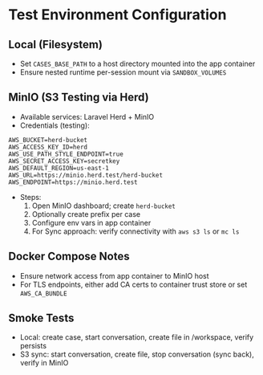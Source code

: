 # Test Environment Configuration

## Local (Filesystem)
- Set `CASES_BASE_PATH` to a host directory mounted into the app container
- Ensure nested runtime per-session mount via `SANDBOX_VOLUMES`

## MinIO (S3 Testing via Herd)
- Available services: Laravel Herd + MinIO
- Credentials (testing):
```
AWS_BUCKET=herd-bucket
AWS_ACCESS_KEY_ID=herd
AWS_USE_PATH_STYLE_ENDPOINT=true
AWS_SECRET_ACCESS_KEY=secretkey
AWS_DEFAULT_REGION=us-east-1
AWS_URL=https://minio.herd.test/herd-bucket
AWS_ENDPOINT=https://minio.herd.test
```
- Steps:
  1) Open MinIO dashboard; create `herd-bucket`
  2) Optionally create prefix per case
  3) Configure env vars in app container
  4) For Sync approach: verify connectivity with `aws s3 ls` or `mc ls`

## Docker Compose Notes
- Ensure network access from app container to MinIO host
- For TLS endpoints, either add CA certs to container trust store or set `AWS_CA_BUNDLE`

## Smoke Tests
- Local: create case, start conversation, create file in /workspace, verify persists
- S3 sync: start conversation, create file, stop conversation (sync back), verify in MinIO

